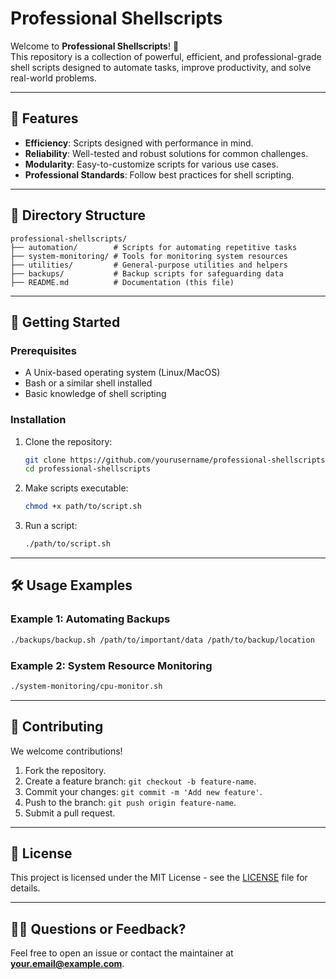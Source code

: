 
# Professional Shellscripts

Welcome to **Professional Shellscripts**! 🚀  
This repository is a collection of powerful, efficient, and professional-grade shell scripts designed to automate tasks, improve productivity, and solve real-world problems.

---

## 🌟 Features

- **Efficiency**: Scripts designed with performance in mind.
- **Reliability**: Well-tested and robust solutions for common challenges.
- **Modularity**: Easy-to-customize scripts for various use cases.
- **Professional Standards**: Follow best practices for shell scripting.

---

## 📁 Directory Structure

```plaintext
professional-shellscripts/
├── automation/        # Scripts for automating repetitive tasks
├── system-monitoring/ # Tools for monitoring system resources
├── utilities/         # General-purpose utilities and helpers
├── backups/           # Backup scripts for safeguarding data
├── README.md          # Documentation (this file)
```

---

## 🚀 Getting Started

### Prerequisites
- A Unix-based operating system (Linux/MacOS)
- Bash or a similar shell installed
- Basic knowledge of shell scripting

### Installation
1. Clone the repository:
   ```bash
   git clone https://github.com/yourusername/professional-shellscripts.git
   cd professional-shellscripts
   ```

2. Make scripts executable:
   ```bash
   chmod +x path/to/script.sh
   ```

3. Run a script:
   ```bash
   ./path/to/script.sh
   ```

---

## 🛠️ Usage Examples

### Example 1: Automating Backups
```bash
./backups/backup.sh /path/to/important/data /path/to/backup/location
```

### Example 2: System Resource Monitoring
```bash
./system-monitoring/cpu-monitor.sh
```

---

## 🤝 Contributing

We welcome contributions!  
1. Fork the repository.  
2. Create a feature branch: `git checkout -b feature-name`.  
3. Commit your changes: `git commit -m 'Add new feature'`.  
4. Push to the branch: `git push origin feature-name`.  
5. Submit a pull request.

---

## 📄 License

This project is licensed under the MIT License - see the [LICENSE](LICENSE) file for details.

---

## 🙋‍♂️ Questions or Feedback?

Feel free to open an issue or contact the maintainer at **your.email@example.com**.
